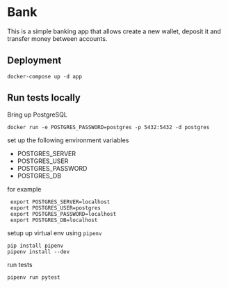# Bank
This is a simple banking app that allows create a new wallet, 
deposit it and transfer money between accounts.


## Deployment

    docker-compose up -d app


## Run tests locally

Bring up PostgreSQL

    docker run -e POSTGRES_PASSWORD=postgres -p 5432:5432 -d postgres

set up the following environment variables

- POSTGRES_SERVER
- POSTGRES_USER
- POSTGRES_PASSWORD
- POSTGRES_DB

for example

     export POSTGRES_SERVER=localhost
     export POSTGRES_USER=postgres
     export POSTGRES_PASSWORD=localhost
     export POSTGRES_DB=localhost

setup up virtual env using `pipenv`
    
    pip install pipenv
    pipenv install --dev

run tests

    pipenv run pytest
